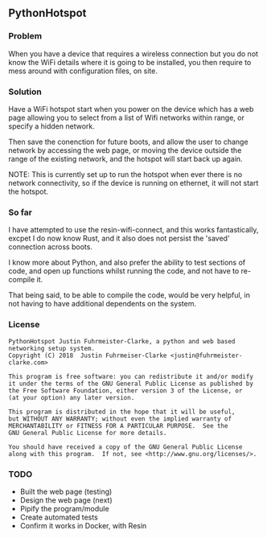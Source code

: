 ## PythonHotspot

### Problem

When you have a device that requires a wireless connection but you do not 
know the WiFi details where it is going to be installed, you then require 
to mess around with configuration files, on site.

### Solution

Have a WiFi hotspot start when you power on the device which has a web page 
allowing you to select from a list of Wifi networks within range, 
or specify a hidden network.

Then save the conenction for future boots, and allow the user to change 
network by accessing the web page, or moving the device outside the range 
of the existing network, and the hotspot will start back up again.

NOTE:
This is currently set up to run the hotspot when ever there is no network 
connectivity, so if the device is running on ethernet, it will not start the hotspot.


### So far

I have attempted to use the resin-wifi-connect, and this works fantastically, 
excpet I do now know Rust, and it also does not persist the 'saved' connection 
across boots.

I know more about Python, and also prefer the ability to test sections of code, 
and open up functions whilst running the code, and not have to re-compile it.

That being said, to be able to compile the code, would be very helpful, 
in not having to have additional dependents on the system.

### License

    PythonHotspot Justin Fuhrmeister-Clarke, a python and web based networking setup system.
    Copyright (C) 2018  Justin Fuhrmeiser-Clarke <justin@fuhrmeister-clarke.com>

    This program is free software: you can redistribute it and/or modify
    it under the terms of the GNU General Public License as published by
    the Free Software Foundation, either version 3 of the License, or
    (at your option) any later version.

    This program is distributed in the hope that it will be useful,
    but WITHOUT ANY WARRANTY; without even the implied warranty of
    MERCHANTABILITY or FITNESS FOR A PARTICULAR PURPOSE.  See the
    GNU General Public License for more details.

    You should have received a copy of the GNU General Public License
    along with this program.  If not, see <http://www.gnu.org/licenses/>.

### TODO

 * Built the web page (testing)
 * Design the web page (next)
 * Pipify the program/module
 * Create automated tests
 * Confirm it works in Docker, with Resin
